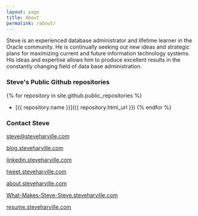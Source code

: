 ```yaml
---
layout: page
title: About
permalink: /about/
---
```


Steve is an experienced database administrator and lifetime learner in the Oracle community.  He is continually seeking out new ideas and strategic plans for maximizing current and future information technology systems.  His ideas and expertise allows him to produce excellent results in the constantly changing field of data base administration.


### Steve's Public Github repositories
{% for repository in site.github.public_repositories %}
  * [{{ repository.name }}]({{ repository.html_url }})
{% endfor %}

### Contact Steve

[steve@steveharville.com](mailto:steve@steveharville.com)

[blog.steveharville.com](https://blog.steveharville.com)

[linkedin.steveharville.com](https://linkedin.steveharville.com)

[tweet.steveharville.com](https://tweet.steveharville.com)

[about.steveharville.com](https://about.steveharville.com)

[What-Makes-Steve-Steve.steveharville.com](https://What-Makes-Steve-Steve.steveharville.com)

[resume.steveharville.com](https://resume.steveharville.com)

